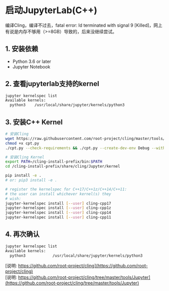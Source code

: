 # 启动JupyterLab(C++)

编译Cling，编译不过去，fatal error: ld terminated with signal 9 [Killed]，网上有说是内存不够用（>=8GB）导致的，后来没继续尝试。

## 1. 安装依赖
- Python 3.6 or later
- Jupyter Notebook

## 2. 查看jupyterlab支持的kernel
```bash
jupyter kernelspec list
Available kernels:
  python3    /usr/local/share/jupyter/kernels/python3
```

## 3. 安装C++ Kernel
```bash
# 安装Cling
wget https://raw.githubusercontent.com/root-project/cling/master/tools/packaging/cpt.py
chmod +x cpt.py
./cpt.py --check-requirements && ./cpt.py --create-dev-env Debug --with-workdir=./cling-build/

# 安装Cling Kernel
export PATH=/cling-install-prefix/bin:$PATH
cd /cling-install-prefix/share/cling/Jupyter/kernel

pip install -e .
# or: pip3 install -e .

# register the kernelspec for C++17/C++1z/C++14/C++11:
# the user can install whichever kernel(s) they
# wish:
jupyter-kernelspec install [--user] cling-cpp17
jupyter-kernelspec install [--user] cling-cpp1z
jupyter-kernelspec install [--user] cling-cpp14
jupyter-kernelspec install [--user] cling-cpp11
```

## 4. 再次确认
```bash
jupyter kernelspec list
Available kernels:
  python3            /usr/local/share/jupyter/kernels/python3
```

[说明: https://github.com/root-project/cling](https://github.com/root-project/cling)  
[说明: https://github.com/root-project/cling/tree/master/tools/Jupyter](https://github.com/root-project/cling/tree/master/tools/Jupyter)
